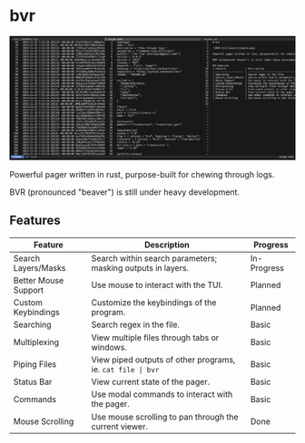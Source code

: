 # bvr

![BVR CLI](assets/simple.png)

Powerful pager written in rust, purpose-built for chewing through logs.

BVR (pronounced "beaver") is still under heavy development.

## Features
| Feature              | Description                                                 | Progress    |
| -------------------- | ----------------------------------------------------------- | ----------- |
| Search Layers/Masks  | Search within search parameters; masking outputs in layers. | In-Progress |
| Better Mouse Support | Use mouse to interact with the TUI.                         | Planned     |
| Custom Keybindings   | Customize the keybindings of the program.                   | Planned     |
| Searching            | Search regex in the file.                                   | Basic       |
| Multiplexing         | View multiple files through tabs or windows.                | Basic       |
| Piping Files         | View piped outputs of other programs, ie. `cat file \| bvr` | Basic       |
| Status Bar           | View current state of the pager.                            | Basic       |
| Commands             | Use modal commands to interact with the pager.              | Basic       |
| Mouse Scrolling      | Use mouse scrolling to pan through the current viewer.      | Done        |

